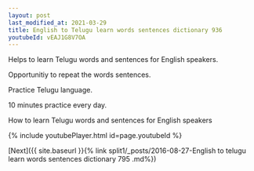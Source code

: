 ```yaml
---
layout: post
last_modified_at: 2021-03-29
title: English to Telugu learn words sentences dictionary 936 
youtubeId: vEAJ1G8V7OA
---
```

 
 
Helps to learn Telugu words and sentences for English speakers.

Opportunitiy to repeat the words sentences. 

Practice Telugu language. 
 
10 minutes practice every day. 
 
How to learn Telugu words and sentences for English speakers 
 
{% include youtubePlayer.html id=page.youtubeId %}
 
 
[Next]({{ site.baseurl }}{% link  split1/_posts/2016-08-27-English to telugu learn words sentences dictionary 795 .md%})
 
